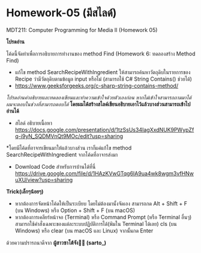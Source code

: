 # Homework-05 (มีสไลด์)
MDT211: Computer Programming for Media II (Homework 05)

****โปรดอ่าน****

โค้ดนี้จัดทำเพื่อการอธิบายการทำงานของ method Find (Homework 6: ทดลองสร้าง Method Find)

- แก้ไข method SearchRecipeWithIngredient ให้สามารถค้นหาวัตถุดิบในรายการของ Recipe ว่ามีวัตถุดิบตามข้อมูล input หรือไม่ (สามารถใช้ C# String Contains() ช่วยได้)
- https://www.geeksforgeeks.org/c-sharp-string-contains-method/

*โปรดอ่านคำอธิบายและทดลองเขียนและทำความเข้าใจด้วยตัวเองก่อน หากไม่เข้าใจสามารถถามมาได้ผมจะตอบในช่วงที่สามารถตอบได้*
**โดยผมได้สร้างสไลด์เขียนอธิบายเอาไว้แล้วบางส่วนสามารถเข้าไปอ่านได้**
- สไลด์ อธิบายเนื้อหา
https://docs.google.com/presentation/d/1tzSsUs34IagXxdNUK9PWypZfq-i9yN_SQDMVnQt9MOc/edit?usp=sharing

*โดยมีโค้ดที่อาจารเขียนมาให้แล้วบางส่วน เราก็แค่แก้ไข method SearchRecipeWithIngredient จากโค้ดที่อาจารส่งมา
- Download Code สำหรับการบ้านได้ที่นี่
https://drive.google.com/file/d/1HAzKVwGTqg6IA9ua4wk8wgm3vfHNwuXU/view?usp=sharing

**Trick(เล็กๆน้อยๆ)**
- หากต้องการจัดหน้าโค้ดให้เป็นระเบียบ โดยไม่ต้องมานั้งจัดเอง สามารถกด Alt + Shift + F (บน Windows) หรือ Option + Shift + F (บน macOS)
- หากต้องการเคลียร์หน้าจอ (Terminal) หรือ Command Prompt (หรือ Terminal อื่นๆ) 
  สามารถใช้คำสั่งเฉพาะของแต่ละระบบปฏิบัติการได้(พิมใน Terminal ได้เลย) cls (บน Windows) หรือ clear (บน macOS และ Linux) จากนั้นกด Enter

ด้วยความปรารถนาดีจาก **ผู้สาวซาโต้จัง🌸🌈 (sarto_)**

